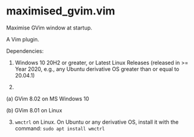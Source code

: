 # maximised_gvim.vim
Maximise GVim window at startup.

A Vim plugin.

Dependencies:

1. Windows 10 20H2 or greater, or Latest Linux Releases (released in >= Year 2020, e.g., any Ubuntu derivative OS greater than or equal to 20.04.1)

2.

(a) GVim 8.02 on MS Windows 10

(b) GVim 8.01 on Linux

3. `wmctrl` on Linux. On Ubuntu or any derivative OS, install it with the command: `sudo apt install wmctrl`
